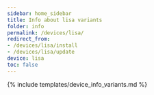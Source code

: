 ```yaml
---
sidebar: home_sidebar
title: Info about lisa variants
folder: info
permalink: /devices/lisa/
redirect_from:
- /devices/lisa/install
- /devices/lisa/update
device: lisa
toc: false
---
```

{% include templates/device_info_variants.md %}
